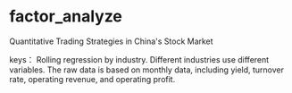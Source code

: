 # factor_analyze
Quantitative Trading Strategies in China's Stock Market

keys：
Rolling regression by industry.
Different industries use different variables.
The raw data is based on monthly data, including yield, turnover rate, operating revenue, and operating profit.
